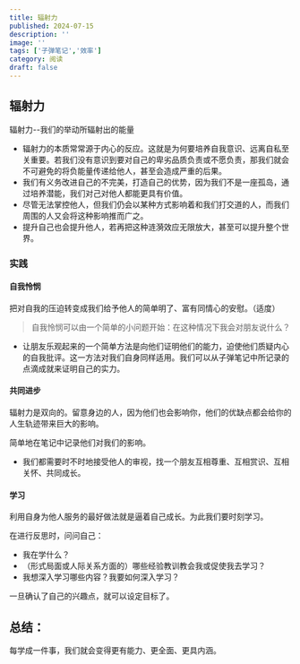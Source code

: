 ```yaml
---
title: 辐射力
published: 2024-07-15
description: ''
image: ''
tags: ['子弹笔记','效率']
category: 阅读
draft: false 
---
```

## 辐射力

辐射力--我们的举动所辐射出的能量

- 辐射力的本质常常源于内心的反应。这就是为何要培养自我意识、远离自私至关重要。若我们没有意识到要对自己的卑劣品质负责或不愿负责，那我们就会不可避免的将负能量传递给他人，甚至会造成严重的后果。
- 我们有义务改进自己的不完美，打造自己的优势，因为我们不是一座孤岛，通过培养潜能，我们对己对他人都能更具有价值。
- 尽管无法掌控他人，但我们仍会以某种方式影响着和我们打交道的人，而我们周围的人又会将这种影响推而广之。
- 提升自己也会提升他人，若再把这种涟漪效应无限放大，甚至可以提升整个世界。

### 实践

#### 自我怜悯

把对自我的压迫转变成我们给予他人的简单明了、富有同情心的安慰。（适度）

> 自我怜悯可以由一个简单的小问题开始：在这种情况下我会对朋友说什么？

- 让朋友乐观起来的一个简单方法是向他们证明他们的能力，迫使他们质疑内心的自我批评。这一方法对我们自身同样适用。我们可以从子弹笔记中所记录的点滴成就来证明自己的实力。

#### 共同进步

辐射力是双向的。留意身边的人，因为他们也会影响你，他们的优缺点都会给你的人生轨迹带来巨大的影响。

简单地在笔记中记录他们对我们的影响。

- 我们都需要时不时地接受他人的审视，找一个朋友互相尊重、互相赏识、互相关怀、共同成长。

#### 学习

利用自身为他人服务的最好做法就是逼着自己成长。为此我们要时刻学习。

在进行反思时，问问自己：

- 我在学什么？
- （形式局面或人际关系方面的）哪些经验教训教会我或促使我去学习？
- 我想深入学习哪些内容？我要如何深入学习？

一旦确认了自己的兴趣点，就可以设定目标了。

## 总结：
每学成一件事，我们就会变得更有能力、更全面、更具内涵。